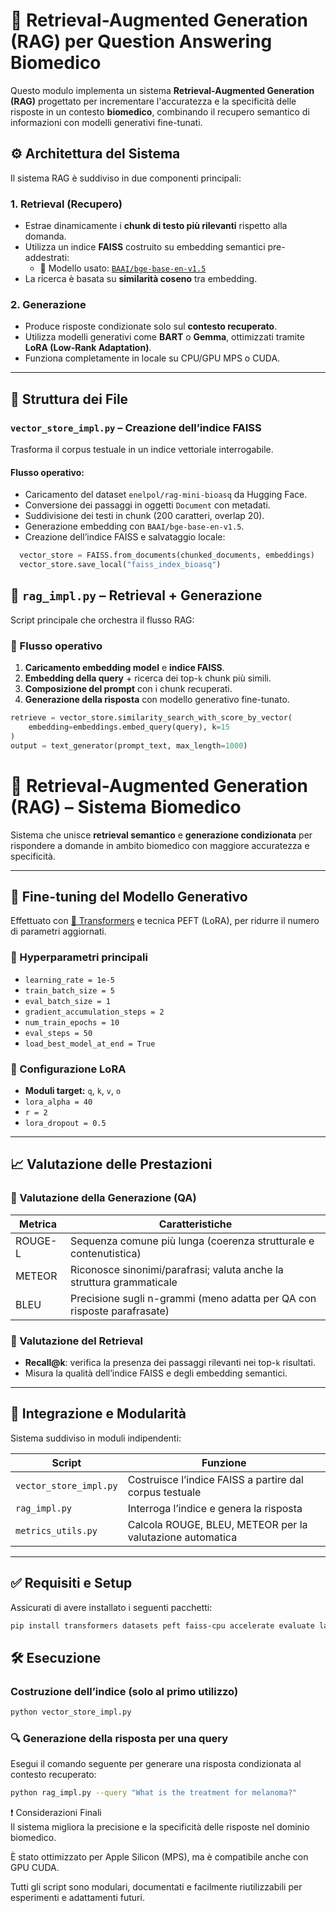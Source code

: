 # 🧠 Retrieval-Augmented Generation (RAG) per Question Answering Biomedico

Questo modulo implementa un sistema **Retrieval-Augmented Generation (RAG)** progettato per incrementare l'accuratezza e la specificità delle risposte in un contesto **biomedico**, combinando il recupero semantico di informazioni con modelli generativi fine-tunati.

## ⚙️ Architettura del Sistema

Il sistema RAG è suddiviso in due componenti principali:

### 1. Retrieval (Recupero)

- Estrae dinamicamente i **chunk di testo più rilevanti** rispetto alla domanda.
- Utilizza un indice **FAISS** costruito su embedding semantici pre-addestrati:
  - 🔗 Modello usato: [`BAAI/bge-base-en-v1.5`](https://huggingface.co/BAAI/bge-base-en-v1.5)
- La ricerca è basata su **similarità coseno** tra embedding.

### 2. Generazione

- Produce risposte condizionate solo sul **contesto recuperato**.
- Utilizza modelli generativi come **BART** o **Gemma**, ottimizzati tramite **LoRA (Low-Rank Adaptation)**.
- Funziona completamente in locale su CPU/GPU MPS o CUDA.

---

## 📁 Struttura dei File

### `vector_store_impl.py` – Creazione dell’indice FAISS

Trasforma il corpus testuale in un indice vettoriale interrogabile.

#### Flusso operativo:
- Caricamento del dataset `enelpol/rag-mini-bioasq` da Hugging Face.
- Conversione dei passaggi in oggetti `Document` con metadati.
- Suddivisione dei testi in chunk (200 caratteri, overlap 20).
- Generazione embedding con `BAAI/bge-base-en-v1.5`.
- Creazione dell’indice FAISS e salvataggio locale:
  
```python
  vector_store = FAISS.from_documents(chunked_documents, embeddings)
  vector_store.save_local("faiss_index_bioasq")
```


## 🔁 `rag_impl.py` – Retrieval + Generazione

Script principale che orchestra il flusso RAG:

### 🔄 Flusso operativo

1. **Caricamento embedding model** e **indice FAISS**.
2. **Embedding della query** + ricerca dei top-`k` chunk più simili.
3. **Composizione del prompt** con i chunk recuperati.
4. **Generazione della risposta** con modello generativo fine-tunato.

```python
retrieve = vector_store.similarity_search_with_score_by_vector(
    embedding=embeddings.embed_query(query), k=15
)
output = text_generator(prompt_text, max_length=1000)
```

# 🧠 Retrieval-Augmented Generation (RAG) – Sistema Biomedico

Sistema che unisce **retrieval semantico** e **generazione condizionata** per rispondere a domande in ambito biomedico con maggiore accuratezza e specificità.

---

## 🧪 Fine-tuning del Modello Generativo

Effettuato con [🤗 Transformers](https://huggingface.co/transformers) e tecnica PEFT (LoRA), per ridurre il numero di parametri aggiornati.

### 🔧 Hyperparametri principali

- `learning_rate = 1e-5`
- `train_batch_size = 5`
- `eval_batch_size = 1`
- `gradient_accumulation_steps = 2`
- `num_train_epochs = 10`
- `eval_steps = 50`
- `load_best_model_at_end = True`

### 🔩 Configurazione LoRA

- **Moduli target:** `q`, `k`, `v`, `o`
- `lora_alpha = 40`
- `r = 2`
- `lora_dropout = 0.5`

---

## 📈 Valutazione delle Prestazioni

### 📌 Valutazione della Generazione (QA)

| Metrica   | Caratteristiche                                                                 |
|-----------|----------------------------------------------------------------------------------|
| ROUGE-L   | Sequenza comune più lunga (coerenza strutturale e contenutistica)              |
| METEOR    | Riconosce sinonimi/parafrasi; valuta anche la struttura grammaticale           |
| BLEU      | Precisione sugli n-grammi (meno adatta per QA con risposte parafrasate)         |

### 📌 Valutazione del Retrieval

- **Recall@k**: verifica la presenza dei passaggi rilevanti nei top-`k` risultati.
- Misura la qualità dell’indice FAISS e degli embedding semantici.

---

## 🧩 Integrazione e Modularità

Sistema suddiviso in moduli indipendenti:

| Script               | Funzione                                                              |
|----------------------|-----------------------------------------------------------------------|
| `vector_store_impl.py` | Costruisce l’indice FAISS a partire dal corpus testuale              |
| `rag_impl.py`        | Interroga l’indice e genera la risposta                               |
| `metrics_utils.py`   | Calcola ROUGE, BLEU, METEOR per la valutazione automatica             |

---

## ✅ Requisiti e Setup

Assicurati di avere installato i seguenti pacchetti:

```bash
pip install transformers datasets peft faiss-cpu accelerate evaluate langchain
```

## 🛠 Esecuzione

### Costruzione dell’indice (solo al primo utilizzo)

```bash
python vector_store_impl.py
```

### 🔍 Generazione della risposta per una query

Esegui il comando seguente per generare una risposta condizionata al contesto recuperato:

```bash
python rag_impl.py --query "What is the treatment for melanoma?"
```

❗ Considerazioni Finali  
Il sistema migliora la precisione e la specificità delle risposte nel dominio biomedico.

È stato ottimizzato per Apple Silicon (MPS), ma è compatibile anche con GPU CUDA.

Tutti gli script sono modulari, documentati e facilmente riutilizzabili per esperimenti e adattamenti futuri.
